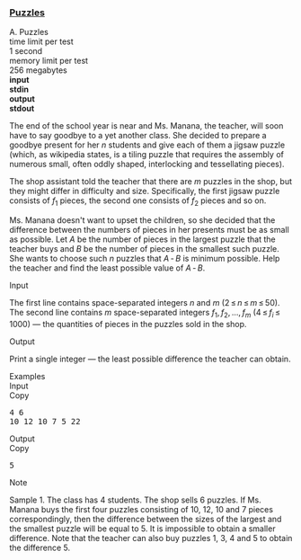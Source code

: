 <h3><a href="https://codeforces.com/contest/337/problem/A" target="_blank" rel="noopener noreferrer">Puzzles</a></h3>

<div class="header"><div class="title">A. Puzzles</div><div class="time-limit"><div class="property-title">time limit per test</div>1 second</div><div class="memory-limit"><div class="property-title">memory limit per test</div>256 megabytes</div><div class="input-file input-standard" style="font-weight: bold"><div class="property-title">input</div>stdin</div><div class="output-file output-standard" style="font-weight: bold"><div class="property-title">output</div>stdout</div></div><div><p>The end of the school year is near and Ms. Manana, the teacher, will soon have to say goodbye to a yet another class. She decided to prepare a goodbye present for her <span class="tex-span"><i>n</i></span> students and give each of them a jigsaw puzzle (which, as wikipedia states, is a tiling puzzle that requires the assembly of numerous small, often oddly shaped, interlocking and tessellating pieces).</p><p>The shop assistant told the teacher that there are <span class="tex-span"><i>m</i></span> puzzles in the shop, but they might differ in difficulty and size. Specifically, the first jigsaw puzzle consists of <span class="tex-span"><i>f</i><sub class="lower-index">1</sub></span> pieces, the second one consists of <span class="tex-span"><i>f</i><sub class="lower-index">2</sub></span> pieces and so on.</p><p>Ms. Manana doesn't want to upset the children, so she decided that the difference between the numbers of pieces in her presents must be as small as possible. Let <span class="tex-span"><i>A</i></span> be the number of pieces in the largest puzzle that the teacher buys and <span class="tex-span"><i>B</i></span> be the number of pieces in the smallest such puzzle. She wants to choose such <span class="tex-span"><i>n</i></span> puzzles that <span class="tex-span"><i>A</i> - <i>B</i></span> is minimum possible. Help the teacher and find the least possible value of <span class="tex-span"><i>A</i> - <i>B</i></span>.</p></div><div class="input-specification"><div class="section-title">Input</div><p>The first line contains space-separated integers <span class="tex-span"><i>n</i></span> and <span class="tex-span"><i>m</i></span> (<span class="tex-span">2 ≤ <i>n</i> ≤ <i>m</i> ≤ 50</span>). The second line contains <span class="tex-span"><i>m</i></span> space-separated integers <span class="tex-span"><i>f</i><sub class="lower-index">1</sub>, <i>f</i><sub class="lower-index">2</sub>, ..., <i>f</i><sub class="lower-index"><i>m</i></sub></span> (<span class="tex-span">4 ≤ <i>f</i><sub class="lower-index"><i>i</i></sub> ≤ 1000</span>) — the quantities of pieces in the puzzles sold in the shop.</p></div><div class="output-specification"><div class="section-title">Output</div><p>Print a single integer — the least possible difference the teacher can obtain.</p></div><div class="sample-tests"><div class="section-title">Examples</div><div class="sample-test"><div class="input"><div class="title">Input<div title="Copy" data-clipboard-target="#id0036239126712903524" id="id007873844890755753" class="input-output-copier">Copy</div></div><pre id="id0036239126712903524">4 6<br>10 12 10 7 5 22<br></pre></div><div class="output"><div class="title">Output<div title="Copy" data-clipboard-target="#id008900204256924642" id="id00866564627557407" class="input-output-copier">Copy</div></div><pre id="id008900204256924642">5<br></pre></div></div></div><div class="note"><div class="section-title">Note</div><p>Sample 1. The class has 4 students. The shop sells 6 puzzles. If Ms. Manana buys the first four puzzles consisting of 10, 12, 10 and 7 pieces correspondingly, then the difference between the sizes of the largest and the smallest puzzle will be equal to 5. It is impossible to obtain a smaller difference. Note that the teacher can also buy puzzles 1, 3, 4 and 5 to obtain the difference 5.</p></div>